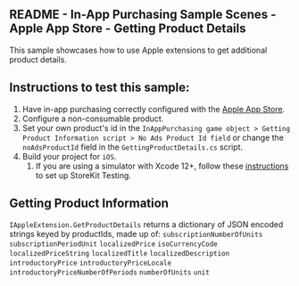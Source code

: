 ## README - In-App Purchasing Sample Scenes - Apple App Store - Getting Product Details

This sample showcases how to use Apple extensions to get additional product details.

## Instructions to test this sample:

1. Have in-app purchasing correctly configured with
   the [Apple App Store](https://docs.unity3d.com/Packages/com.unity.purchasing@3.2/manual/UnityIAPAppleConfiguration.html).
2. Configure a non-consumable product.
3. Set your own product's id in the `InAppPurchasing game object > Getting Product Information script > No Ads Product Id field`
   or change the `noAdsProductId` field in the `GettingProductDetails.cs` script.
4. Build your project for `iOS`.
   1. If you are using a simulator with Xcode 12+, follow these [instructions](https://developer.apple.com/documentation/xcode/setting-up-storekit-testing-in-xcode)
      to set up StoreKit Testing.

## Getting Product Information

`IAppleExtension.GetProductDetails` returns a dictionary of JSON encoded strings keyed by productIds, made up of:
   `subscriptionNumberOfUnits`
   `subscriptionPeriodUnit`
   `localizedPrice`
   `isoCurrencyCode`
   `localizedPriceString`
   `localizedTitle`
   `localizedDescription`
   `introductoryPrice`
   `introductoryPriceLocale`
   `introductoryPriceNumberOfPeriods`
   `numberOfUnits`
   `unit`
